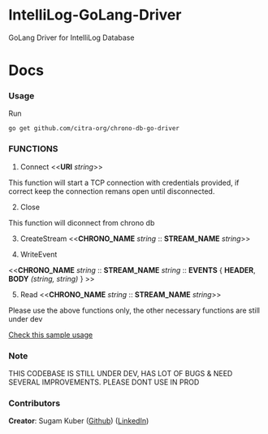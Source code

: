 # IntelliLog-GoLang-Driver
GoLang Driver for IntelliLog Database


# Docs

### Usage
Run
```
go get github.com/citra-org/chrono-db-go-driver
```

### FUNCTIONS

1. Connect <<**URI** *string*>>

This function will start a TCP connection with credentials provided, if correct keep the connection  remans open until disconnected.

2. Close

This function will diconnect from chrono db

3. CreateStream <<**CHRONO_NAME** *string* :: **STREAM_NAME** *string*>>

4. WriteEvent 

<<**CHRONO_NAME** *string* :: **STREAM_NAME** *string* :: **EVENTS** { **HEADER**, **BODY** *(string, string)* } >>

5. Read <<**CHRONO_NAME** *string* :: **STREAM_NAME** *string*>>

Please use the above functions only, the other necessary functions are still under dev

[Check this sample usage](https://github.com/citra-org/dosis/tree/main/chrono-db-go-driver#readme)

### Note

THIS CODEBASE IS STILL UNDER DEV, HAS LOT OF BUGS & NEED SEVERAL IMPROVEMENTS. PLEASE DONT USE IN PROD


### Contributors

**Creator**: Sugam Kuber ([Github](https://github.com/sugamkuber)) ([LinkedIn](https://linkedin.com/in/sugamkuber))
